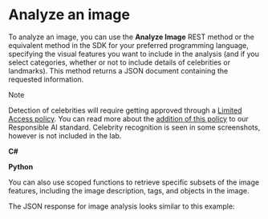 
# 
# Analyze an image

To analyze an image, you can use the **Analyze Image** REST method or the equivalent method in the SDK for your preferred programming language, specifying the visual features you want to include in the analysis (and if you select categories, whether or not to include details of celebrities or landmarks). This method returns a JSON document containing the requested information.

Note

Detection of celebrities will require getting approved through a [Limited Access policy](https://aka.ms/cog-services-limited-access). You can read more about the [addition of this policy](https://azure.microsoft.com/blog/responsible-ai-investments-and-safeguards-for-facial-recognition/) to our Responsible AI standard. Celebrity recognition is seen in some screenshots, however is not included in the lab.

**C#**

**Python**

You can also use scoped functions to retrieve specific subsets of the image features, including the image description, tags, and objects in the image.

The JSON response for image analysis looks similar to this example:



